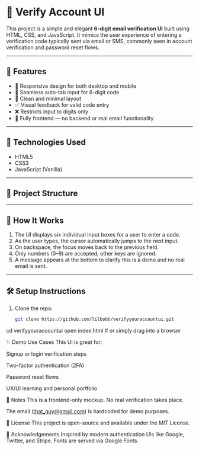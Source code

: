 # 🔐 Verify Account UI

This project is a simple and elegant **6-digit email verification UI** built using HTML, CSS, and JavaScript. It mimics the user experience of entering a verification code typically sent via email or SMS, commonly seen in account verification and password reset flows.

---

## 🚀 Features

- 📱 Responsive design for both desktop and mobile
- 🔢 Seamless auto-tab input for 6-digit code
- 🎯 Clean and minimal layout
- ✅ Visual feedback for valid code entry
- ❌ Restricts input to digits only
- 🧪 Fully frontend — no backend or real email functionality

---

## 🧰 Technologies Used

- HTML5
- CSS3
- JavaScript (Vanilla)

---

## 📂 Project Structure


---

## 📝 How It Works

1. The UI displays six individual input boxes for a user to enter a code.
2. As the user types, the cursor automatically jumps to the next input.
3. On backspace, the focus moves back to the previous field.
4. Only numbers (0–9) are accepted; other keys are ignored.
5. A message appears at the bottom to clarify this is a demo and no real email is sent.

---

## 🛠 Setup Instructions

1. Clone the repo:

   ```bash
   git clone https://github.com/lilbobb/verifyyouraccountui.git

cd verifyyouraccountui
open index.html  # or simply drag into a browser

✨ Demo Use Cases
This UI is great for:

Signup or login verification steps

Two-factor authentication (2FA)

Password reset flows

UX/UI learning and personal portfolio

📌 Notes
This is a frontend-only mockup. No real verification takes place.

The email (that_guy@gmail.com) is hardcoded for demo purposes.

📃 License
This project is open-source and available under the MIT License.

🙌 Acknowledgements
Inspired by modern authentication UIs like Google, Twitter, and Stripe. Fonts are served via Google Fonts.
